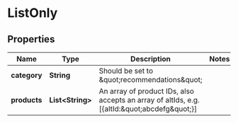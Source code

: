 # ListOnly

## Properties
Name | Type | Description | Notes
------------ | ------------- | ------------- | -------------
**category** | **String** | Should be set to \&quot;recommendations\&quot; | 
**products** | **List&lt;String&gt;** | An array of product IDs, also accepts an array of altIds, e.g. [{altId:\&quot;abcdefg\&quot;}] | 
